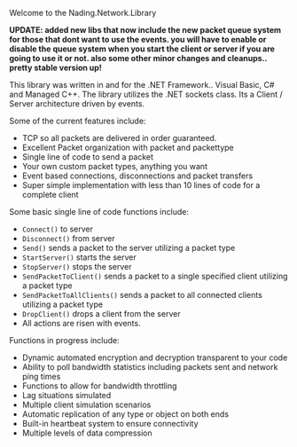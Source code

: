 Welcome to the Nading.Network.Library

**UPDATE: added new libs that now include the new packet queue system for those that dont want to use the events. you will have to enable or disable the queue system when you start the client or server if you are going to use it or not. also some other minor changes and cleanups.. pretty stable version up!**

This library was written in and for the .NET Framework.. Visual Basic, C# and Managed C++. The library utilizes the .NET sockets class. Its a Client / Server architecture driven by events.

Some of the current features include:
  * TCP so all packets are delivered in order guaranteed.
  * Excellent Packet organization with packet and packettype
  * Single line of code to send a packet
  * Your own custom packet types, anything you want
  * Event based connections, disconnections and packet transfers
  * Super simple implementation with less than 10 lines of code for a complete client

Some basic single line of code functions include:
  * `Connect()` to server
  * `Disconnect()` from server
  * `Send()` sends a packet to the server utilizing a packet type
  * `StartServer()` starts the server
  * `StopServer()` stops the server
  * `SendPacketToClient()` sends a packet to a single specified client utilizing a packet type
  * `SendPacketToAllClients()` sends a packet to all connected clients utilizing a packet type
  * `DropClient()` drops a client from the server
  * All actions are risen with events.

Functions in progress include:
  * Dynamic automated encryption and decryption transparent to your code
  * Ability to poll bandwidth statistics including packets sent and network ping times
  * Functions to allow for bandwidth throttling
  * Lag situations simulated
  * Multiple client simulation scenarios
  * Automatic replication of any type or object on both ends
  * Built-in heartbeat system to ensure connectivity
  * Multiple levels of data compression
